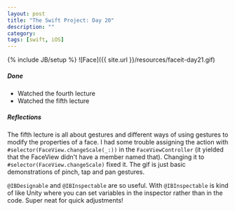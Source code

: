```yaml
---
layout: post
title: "The Swift Project: Day 20"
description: ""
category:
tags: [swift, iOS]
---
```


{% include JB/setup %}
![Face]({{ site.url }}/resources/faceit-day21.gif)

##### Done

* Watched the fourth lecture
* Watched the fifth lecture


##### Reflections

The fifth lecture is all about gestures and different ways of using gestures to modify the properties of a face. I had some trouble assigning the action with `#selector(FaceView.changeScale(_:))` in the `FaceViewController` (it yielded that the FaceView didn't have a member named that). Changing it to `#selector(FaceView.changeScale)` fixed it. The gif is just basic demonstrations of pinch, tap and pan gestures.

`@IBDesignable` and `@IBInspectable` are so useful. With `@IBInspectable` is kind of like Unity where you can set variables in the inspector rather than in the code. Super neat for quick adjustments!
